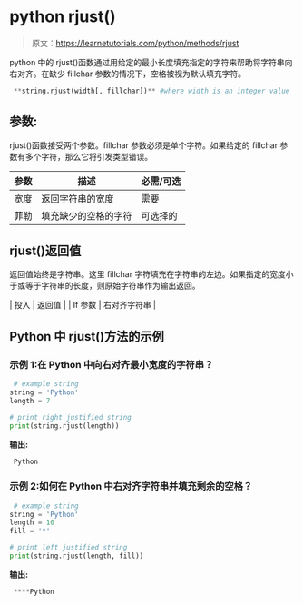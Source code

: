 # python rjust()

> 原文：<https://learnetutorials.com/python/methods/rjust>

python 中的 rjust()函数通过用给定的最小长度填充指定的字符来帮助将字符串向右对齐。在缺少 fillchar 参数的情况下，空格被视为默认填充字符。

```py
 **string.rjust(width[, fillchar])** #where width is an integer value 

```

## 参数:

rjust()函数接受两个参数。fillchar 参数必须是单个字符。如果给定的 fillchar 参数有多个字符，那么它将引发类型错误。

| 参数 | 描述 | 必需/可选 |
| --- | --- | --- |
| 宽度 | 返回字符串的宽度 | 需要 |
| 菲勒 | 填充缺少的空格的字符 | 可选择的 |

## rjust()返回值

返回值始终是字符串。这里 fillchar 字符填充在字符串的左边。如果指定的宽度小于或等于字符串的长度，则原始字符串作为输出返回。

| 投入 | 返回值 |
| If 参数 | 右对齐字符串 |

## Python 中 rjust()方法的示例

### 示例 1:在 Python 中向右对齐最小宽度的字符串？

```py
 # example string
string = 'Python'
length = 7

# print right justified string
print(string.rjust(length)) 

```

**输出:**

```py
 Python 
```

### 示例 2:如何在 Python 中右对齐字符串并填充剩余的空格？

```py
 # example string
string = 'Python'
length = 10
fill = '*'

# print left justified string
print(string.rjust(length, fill)) 

```

**输出:**

```py
 ****Python
```